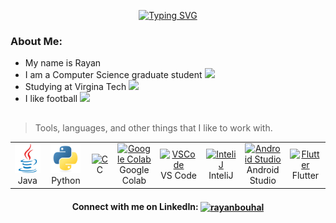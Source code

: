 <p align="center"><a href="https://git.io/typing-svg"><img src="https://readme-typing-svg.demolab.com?font=Roboto&weight=800&size=26&pause=1000&color=#454552&width=485&height=100&lines=Hello+World!+I'm+Rayan;Welcome+to+my+GitHub+%3A)" alt="Typing SVG" /></a> </p>
<h3> About Me:</h3>
<ul >
  <li>
    My name is Rayan
  </li>
  <li>
    I am a Computer Science graduate student <a href="https://cs.vt.edu"><img src="https://clipart-library.com/2023/Business20man20working-284998.png" width="35"> </a>
  </li>
  <li>
    Studying at Virgina Tech <a href="https://vt.edu"><img src="https://upload.wikimedia.org/wikipedia/commons/thumb/6/60/Virginia_Tech_Hokies_logo.svg/1200px-Virginia_Tech_Hokies_logo.svg.png" width="45"></a>
  </li>
  <li>
    I like football <a href="https://www.fcbarcelona.com/en/football/first-team/standings"><img src="https://www.pngmart.com/files/21/Football-PNG-Isolated-HD.png" width="27"></a>
  </li>
</ul>
<h2></h2>

> Tools, languages, and other things that I like to work with.

<table>
  <tr>
    <td align="center" width="96">
      <a href="">
        <img src="https://raw.githubusercontent.com/devicons/devicon/master/icons/java/java-original.svg" width="48" height="48" alt="Java" />
      </a>
      <br>Java
    </td>
    <td align="center" width="96">
      <a href="">
        <img src="https://raw.githubusercontent.com/devicons/devicon/master/icons/python/python-original.svg" width="48" height="48" alt="Python" />
      </a>
      <br>Python
    </td>
    <td align="center" width="96">
      <a href="">
        <img src="https://upload.wikimedia.org/wikipedia/commons/1/19/C_Logo.png" width="48" height="48" alt="C" />
      </a>
      <br>C
    </td>
    <td align="center" width="96">
      <a href="">
        <img src="https://upload.wikimedia.org/wikipedia/commons/d/d0/Google_Colaboratory_SVG_Logo.svg" width="48" height="48" alt="Google Colab" />
      </a>
      <br>Google Colab
    </td>
    <td align="center" width="96">
      <a href="" >
        <img src="https://code.visualstudio.com/favicon.ico" width="48" height="48" alt="VSCode" />
      </a>
      <br>VS Code
    </td>
    <td align="center" width="96"> 
      <a href="" >
        <img src="https://cdn.icon-icons.com/icons2/1381/PNG/512/intellij_93550.png" width="48" height="48" alt="InteliJ" />
      </a>
      <br>InteliJ
    </td>
    <td align="center"  width="96">
      <a href="">
        <img src="https://upload.vectorlogo.zone/logos/android_studio/images/bc43bbac-e239-4ae9-829a-9809e57a8bc0.svg" width="48" height="48" alt="Android Studio" />
      </a>
      <br>Android Studio
    </td>
    <td align="center" width="96">
      <a href="" >
        <img src="https://www.vectorlogo.zone/logos/flutterio/flutterio-icon.svg" width="48" height="48" alt="Flutter" />
      </a>
      <br>Flutter
    </td>
  </tr>
</table>

<h4 align="center">Connect with me on LinkedIn:  <a href="https://linkedin.com/in/rayanbouhal" target="blank"><img align="center" src="https://raw.githubusercontent.com/rahuldkjain/github-profile-readme-generator/master/src/images/icons/Social/linked-in-alt.svg" alt="rayanbouhal" height="30" width="40" /></a></h4>
